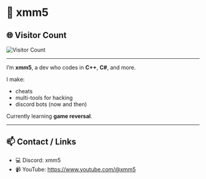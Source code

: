 # 🧠 xmm5


## 🌐 Visitor Count

![Visitor Count](https://profile-counter.glitch.me/xmm-5/count.svg)

---

I’m **xmm5**, a dev who codes in **C++**, **C#**, and more.

I make:
- cheats  
- multi-tools for hacking  
- discord bots (now and then)

Currently learning **game reversal**.

---

## 📫 Contact / Links
- 💻 Discord: xmm5
- 📹 YouTube: https://www.youtube.com/@xmm5
